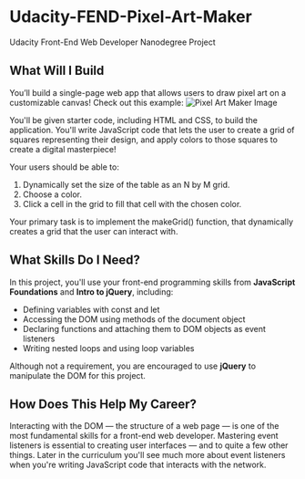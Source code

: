 # Udacity-FEND-Pixel-Art-Maker
Udacity Front-End Web Developer Nanodegree Project 

## What Will I Build
You’ll build a single-page web app that allows users to draw pixel art on a customizable canvas! Check out this example:
![Pixel Art Maker Image](https://d17h27t6h515a5.cloudfront.net/topher/2017/August/59a4a997_screen-shot-2017-08-22-at-8.33.49-pm/screen-shot-2017-08-22-at-8.33.49-pm.png)

You'll be given starter code, including HTML and CSS, to build the application. You'll write JavaScript code that lets the user to create a grid of squares representing their design, and apply colors to those squares to create a digital masterpiece!

Your users should be able to:

1. Dynamically set the size of the table as an N by M grid.
2. Choose a color.
3. Click a cell in the grid to fill that cell with the chosen color.

Your primary task is to implement the makeGrid() function, that dynamically creates a grid that the user can interact with.

## What Skills Do I Need?
In this project, you'll use your front-end programming skills from **JavaScript Foundations** and **Intro to jQuery**, including:
* Defining variables with const and let
* Accessing the DOM using methods of the document object
* Declaring functions and attaching them to DOM objects as event listeners
* Writing nested loops and using loop variables

Although not a requirement, you are encouraged to use **jQuery** to manipulate the DOM for this project.

## How Does This Help My Career?
Interacting with the DOM — the structure of a web page — is one of the most fundamental skills for a front-end web developer. Mastering event listeners is essential to creating user interfaces — and to quite a few other things. Later in the curriculum you'll see much more about event listeners when you're writing JavaScript code that interacts with the network.



